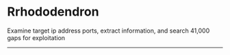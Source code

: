 # Rrhododendron
Examine target ip address ports, extract information, and search 41,000 gaps for exploitation

----
